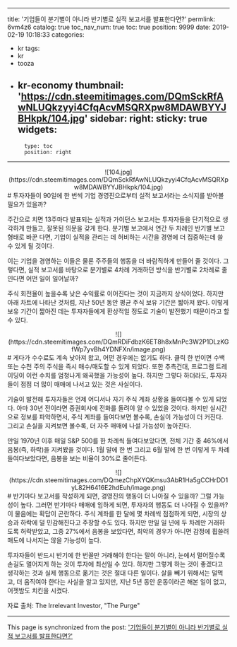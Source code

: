 
---
title: '기업들이 분기별이 아니라 반기별로 실적 보고서를 발표한다면?'
permlink: 6vm4z6
catalog: true
toc_nav_num: true
toc: true
position: 9999
date: 2019-02-19 10:18:33
categories:
- kr
tags:
- kr
- tooza
- kr-economy
thumbnail: 'https://cdn.steemitimages.com/DQmSckRfAwNLUQkzyyi4CfqAcvMSQRXpw8MDAWBYYJBHkpk/104.jpg'
sidebar:
    right:
        sticky: true
widgets:
    -
        type: toc
        position: right
---


<center>
![104.jpg](https://cdn.steemitimages.com/DQmSckRfAwNLUQkzyyi4CfqAcvMSQRXpw8MDAWBYYJBHkpk/104.jpg)
</center>
#
투자자들이 90일에 한 번씩 기업 경영진으로부터 실적 보고서라는 소식지를 받아볼 필요가 있을까?

​주간으로 치면 13주마다 발표되는 실적과 가이던스 보고서는 투자자들을 단기적으로 생각하게 만들고, 잘못된 의문을 갖게 한다. 분기별 보고에서 연간 두 차례인 반기별 보고 형태로 바꾼 다면, 기업이 실적을 관리는 데 허비하는 시간을 경영에 더 집중하는데 쓸 수 있게 될 것이다. 

​이는 기업을 경영하는 이들은 물론 주주들의 행동을 더 바람직하게 만들어 줄 것이다. 그렇다면, 실적 보고서를 바탕으로 분기별로 4차례 거래하던 방식을 반기별로 2차례로 줄인다면 어떤 일이 일어날까? 

​주식 회전율이 높을수록 낮은 수익률로 이어진다는 것이 지금까지 상식이었다. 하지만 아래 차트에 나타난 것처럼, 지난 50년 동안 평균 주식 보유 기간은 짧아져 왔다. 이렇게 보유 기간이 짧아진 데는 투자자들에게 환상적일 정도로 기술이 발전했기 때문이라고 할 수 있다. 

<center>
![](https://cdn.steemitimages.com/DQmRDiFdbzK6ET8h8xMnPc3W2P1DLzKGfWp7yvBh4YDNFXn/image.png)
</center>
#
게다가 수수료도 계속 낮아져 왔고, 어떤 경우에는 없기도 하다. 클릭 한 번이면 수백 또는 수천 주의 주식을 즉시 매수/매도할 수 있게 되었다. 또한 추측건대, 프로그램 트레이딩이 이런 수치를 엄청나게 왜곡했을 가능성이 높다. 하지만 그렇다 하더라도, 투자자들이 점점 더 많이 매매에 나서고 있는 것은 사실이다. 

​기술이 발전해 투자자들은 언제 어디서나 자기 주식 계좌 상황을 들여다볼 수 있게 되었다. 아마 30년 전이라면 증권회사에 전화를 돌려야 알 수 있었을 것이다. 하지만 실시간으로 정보를 파악하면서, 주식 계좌를 들여다보면 볼수록, 손실이 가능성이 더 커진다. 그리고 손실을 지켜보면 볼수록, 더 자주 매매에 나설 가능성이 높아진다. 

​만일 1970년 이후 매일 S&P 500를 한 차례씩 들여다보았다면, 전체 기간 중 46%에서 음봉(즉, 하락)을 지켜봤을 것이다. 1월 말에 한 번 그리고 6월 말에 한 번 이렇게 두 차례 들여다보았다면, 음봉을 보는 비율이 30%로 줄어든다. 

<center>
![](https://cdn.steemitimages.com/DQmezChpXYQKmsu3AbR1Ha5gCCHrDD1yL82H6416E2hdEuh/image.png)
</center>
#
반기마다 보고서를 작성하게 되면, 경영진의 행동이 더 나아질 수 있을까? 그럴 가능성이 높다. 그러면 반기마다 매매에 임하게 되면, 투자자의 행동도 더 나아질 수 있을까? 이 물음에는 확답이 곤란하다. 주식 계좌를 한 달에 몇 차례씩 점점하게 되면, 시장의 상승과 하락에 덜 민감해진다고 주장할 수도 있다. 하지만 만일 일 년에 두 차례만 거래하도록 허락받았고, 그중 27%에서 음봉을 보았다면, 최악의 경우가 아니면 감정에 휩쓸려 매도에 나서지는 않을 가능성이 높다. 

​투자자들이 반드시 반기에 한 번꼴만 거래해야 한다는 말이 아니라, 눈에서 멀어질수록 손길도 멀어지게 하는 것이 투자에 최선일 수 있다. 하지만 그렇게 하는 것이 좋겠다고 생각하는 것과 실제 행동으로 옮기는 것은 절대 다른 일이다. 살을 빼기 위해서는 덜먹고, 더 움직여야 한다는 사실을 알고 있지만, 지난 5년 동안 운동이라곤 해본 일이 없고, 어젯밤도 치킨을 시켰다. 

​자료 출처: The Irrelevant Investor, "The Purge"

- - -

This page is synchronized from the post: ['기업들이 분기별이 아니라 반기별로 실적 보고서를 발표한다면?'](https://steemit.com/@pius.pius/6vm4z6)
